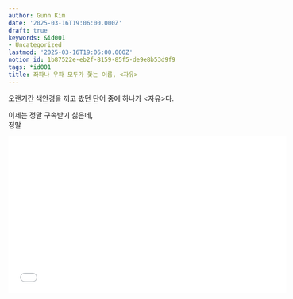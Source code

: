 ```yaml
---
author: Gunn Kim
date: '2025-03-16T19:06:00.000Z'
draft: true
keywords: &id001
- Uncategorized
lastmod: '2025-03-16T19:06:00.000Z'
notion_id: 1b87522e-eb2f-8159-85f5-de9e8b53d9f9
tags: *id001
title: 좌파나 우파 모두가 쫓는 이름, <자유>
---
```


오랜기간 색안경을 끼고 봤던 단어 중에 하나가 <자유>다.

이제는 정말 구속받기 싫은데,  
정말

<iframe width="560" height="315" src="[https://www.youtube.com/embed/Tz4FE3lbcl4?controls=0](https://www.youtube.com/embed/Tz4FE3lbcl4?controls=0 "https://www.youtube.com/embed/Tz4FE3lbcl4?controls=0")" frameborder="0" allow="accelerometer; autoplay; encrypted-media; gyroscope; picture-in-picture" allowfullscreen></iframe>

